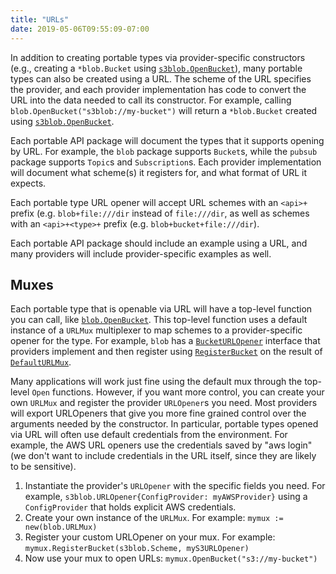 ```yaml
---
title: "URLs"
date: 2019-05-06T09:55:09-07:00
---
```


In addition to creating portable types via provider-specific constructors
(e.g., creating a `*blob.Bucket` using [`s3blob.OpenBucket`][]), many portable types
can also be created using a URL. The scheme of the URL specifies the provider,
and each provider implementation has code to convert the URL into the data
needed to call its constructor. For example, calling
`blob.OpenBucket("s3blob://my-bucket")` will return a `*blob.Bucket` created
using [`s3blob.OpenBucket`][].

[`s3blob.OpenBucket`]: https://godoc.org/gocloud.dev/blob/s3blob#OpenBucket

<!--more-->

Each portable API package will document the types that it supports opening
by URL. For example, the `blob` package supports `Bucket`s, while the `pubsub`
package supports `Topic`s and `Subscription`s. Each provider implementation will
document what scheme(s) it registers for, and what format of URL it expects.

Each portable type URL opener will accept URL schemes with an `<api>+` prefix
(e.g. `blob+file:///dir` instead of `file:///dir`, as well as schemes with an
`<api>+<type>+` prefix (e.g. `blob+bucket+file:///dir`).

Each portable API package should include an example using a URL, and
many providers will include provider-specific examples as well.

## Muxes

Each portable type that is openable via URL will have a top-level function
you can call, like [`blob.OpenBucket`][]. This top-level function uses a default
instance of a `URLMux` multiplexer to map schemes to a provider-specific
opener for the type. For example, `blob` has a [`BucketURLOpener`][] interface
that providers implement and then register using [`RegisterBucket`][] on the
result of [`DefaultURLMux`][].

Many applications will work just fine using the default mux through the
top-level `Open` functions. However, if you want more control, you can create
your own `URLMux` and register the provider `URLOpener`s you need. Most
providers will export URLOpeners that give you more fine grained control over
the arguments needed by the constructor. In particular, portable types opened
via URL will often use default credentials from the environment. For example,
the AWS URL openers use the credentials saved by "aws login" (we don't want
to include credentials in the URL itself, since they are likely to be
sensitive).

1. Instantiate the provider's `URLOpener` with the specific fields you need.
   For example, `s3blob.URLOpener{ConfigProvider: myAWSProvider}` using a
   `ConfigProvider` that holds explicit AWS credentials.
2. Create your own instance of the `URLMux`. For example: `mymux := new(blob.URLMux)`
3. Register your custom URLOpener on your mux. For example:
   `mymux.RegisterBucket(s3blob.Scheme, myS3URLOpener)`
4. Now use your mux to open URLs: `mymux.OpenBucket("s3://my-bucket")`

[`blob.OpenBucket`]: https://godoc.org/gocloud.dev/blob#OpenBucket
[`BucketURLOpener`]: https://godoc.org/gocloud.dev/blob#BucketURLOpener
[`DefaultURLMux`]: https://godoc.org/gocloud.dev/blob#DefaultURLMux
[`RegisterBucket`]: https://godoc.org/gocloud.dev/blob#URLMux.RegisterBucket
